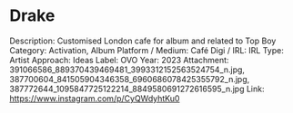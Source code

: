# Drake

Description: Customised London cafe for album and related to Top Boy
Category: Activation, Album
Platform / Medium: Café
Digi / IRL: IRL
Type: Artist
Approach: Ideas
Label: OVO
Year: 2023
Attachment: 391066586_889370439469481_3993312152563524754_n.jpg, 387700604_841505904346358_6960686078425355792_n.jpg, 387772644_1095847725122214_8849580691272616595_n.jpg
Link: https://www.instagram.com/p/CyQWdyhtKu0